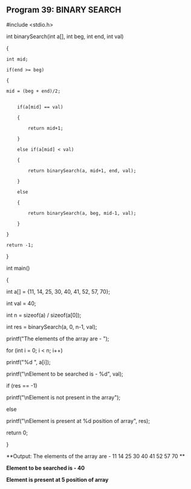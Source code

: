 ## Program 39: BINARY SEARCH

#include <stdio.h>  

int binarySearch(int a[], int beg, int end, int val)  

{ 

    int mid;    
    
    if(end >= beg)  
    
    {      
    
    mid = (beg + end)/2;   
    
 
        if(a[mid] == val)
        
        {      
        
            return mid+1;    
            
        }    
           
        else if(a[mid] < val)     
        
        {  
        
            return binarySearch(a, mid+1, end, val);    
            
        }    
            
        else
        
        {  
        
            return binarySearch(a, beg, mid-1, val);    
            
        }        
        
    }
    
    return -1;   
    
} 

int main()

{  

  int a[] = {11, 14, 25, 30, 40, 41, 52, 57, 70}; 
  
  int val = 40; 
  
  int n = sizeof(a) / sizeof(a[0]); 
  
  int res = binarySearch(a, 0, n-1, val); 
  
  printf("The elements of the array are - ");  
  
  for (int i = 0; i < n; i++)  
  
  printf("%d ", a[i]);  
  
  printf("\nElement to be searched is - %d", val);  
  
  if (res == -1)  
  
  printf("\nElement is not present in the array");  
  
  else  
  
  printf("\nElement is present at %d position of array", res);  
  
  return 0;  
  
}  

**Output: The elements of the array are - 11 14 25 30 40 41 52 57 70 **

**Element to be searched is - 40**

**Element is present at 5 position of array**
